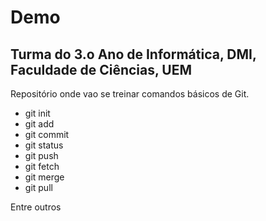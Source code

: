 # Demo


## Turma do 3.o Ano de Informática, DMI, Faculdade de Ciências, UEM
Repositório onde vao se treinar comandos básicos de Git.

* git init
* git add
* git commit
* git status
* git push
* git fetch
* git merge
* git pull

Entre outros
